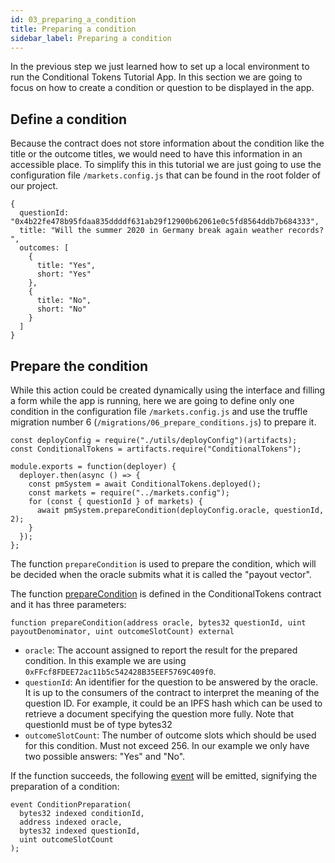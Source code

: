 ```yaml
---
id: 03_preparing_a_condition
title: Preparing a condition
sidebar_label: Preparing a condition
---
```


In the previous step we just learned how to set up a local environment to run the Conditional Tokens Tutorial App. In this section we are going to focus on how to create a condition or question to be displayed in the app.

## Define a condition

Because the contract does not store information about the condition like the title or the outcome titles, we would need to have this information in an accessible place. To simplify this in this tutorial we are just going to use the configuration file `/markets.config.js` that can be found in the root folder of our project.
```
{
  questionId: "0x4b22fe478b95fdaa835ddddf631ab29f12900b62061e0c5fd8564ddb7b684333",
  title: "Will the summer 2020 in Germany break again weather records? ",
  outcomes: [
    {
      title: "Yes",
      short: "Yes"
    },
    {
      title: "No",
      short: "No"
    }
  ]
}
```

## Prepare the condition

While this action could be created dynamically using the interface and filling a form while the app is running, here we are going to define only one condition in the configuration file `/markets.config.js` and use the truffle migration number 6 (`/migrations/06_prepare_conditions.js`) to prepare it.
```
const deployConfig = require("./utils/deployConfig")(artifacts);
const ConditionalTokens = artifacts.require("ConditionalTokens");

module.exports = function(deployer) {
  deployer.then(async () => {
    const pmSystem = await ConditionalTokens.deployed();
    const markets = require("../markets.config");
    for (const { questionId } of markets) {
      await pmSystem.prepareCondition(deployConfig.oracle, questionId, 2);
    }
  });
};
```

The function `prepareCondition` is used to prepare the condition, which will be decided when the oracle submits what it is called the "payout vector".

The function [prepareCondition](https://github.com/gnosis/conditional-tokens-contracts/blob/master/contracts/ConditionalTokens.sol#L65) is defined in the ConditionalTokens contract and it has three parameters:
```
function prepareCondition(address oracle, bytes32 questionId, uint payoutDenominator, uint outcomeSlotCount) external
```
- `oracle`: The account assigned to report the result for the prepared condition. In this example we are using `0xFFcf8FDEE72ac11b5c542428B35EEF5769C409f0`.
- `questionId`: An identifier for the question to be answered by the oracle. It is up to the consumers of the contract to interpret the meaning of the question ID. For example, it could be an IPFS hash which can be used to retrieve a document specifying the question more fully. Note that questionId must be of type bytes32
- `outcomeSlotCount`: The number of outcome slots which should be used for this condition. Must not exceed 256. In our example we only have two possible answers: "Yes" and "No".

If the function succeeds, the following [event](https://github.com/gnosis/conditional-tokens-contracts/blob/master/contracts/ConditionalTokens.sol#L13) will be emitted, signifying the preparation of a condition:

```
event ConditionPreparation(
  bytes32 indexed conditionId,
  address indexed oracle,
  bytes32 indexed questionId,
  uint outcomeSlotCount
);
```
